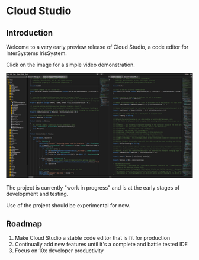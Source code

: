 # Cloud Studio

## Introduction

Welcome to a very early preview release of Cloud Studio, a code editor for InterSystems IrisSystem.

Click on the image for a simple video demonstration.

[![Cloud Studio Demonstration](Screeshot.jpg)](https://www.youtube.com/watch?v=FIJIZh70jAY)

The project is currently "work in progress" and is at the early stages of development and testing.

Use of the project should be experimental for now.

## Roadmap

1. Make Cloud Studio a stable code editor that is fit for production
2. Continually add new features until it's a complete and battle tested IDE
3. Focus on 10x developer productivity